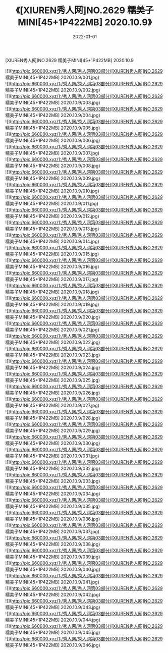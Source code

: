 ﻿---
layout: post
title:  《[XIUREN秀人网]NO.2629 糯美子MINI[45+1P422MB] 2020.10.9》
date:   2022-01-01
img: http://pic.660000.xyz/1:/秀人网/秀人网第03部分/[XIUREN秀人网]NO.2629 糯美子MINI[45+1P422MB] 2020.10.9/000.jpg
categories: [美女, 清纯, 唯美]
---

[XIUREN秀人网]NO.2629 糯美子MINI[45+1P422MB] 2020.10.9

 ![](http://pic.660000.xyz/1:/秀人网/秀人网第03部分/[XIUREN秀人网]NO.2629 糯美子MINI[45+1P422MB] 2020.10.9/001.jpg) <br>![](http://pic.660000.xyz/1:/秀人网/秀人网第03部分/[XIUREN秀人网]NO.2629 糯美子MINI[45+1P422MB] 2020.10.9/002.jpg) <br>![](http://pic.660000.xyz/1:/秀人网/秀人网第03部分/[XIUREN秀人网]NO.2629 糯美子MINI[45+1P422MB] 2020.10.9/003.jpg) <br>![](http://pic.660000.xyz/1:/秀人网/秀人网第03部分/[XIUREN秀人网]NO.2629 糯美子MINI[45+1P422MB] 2020.10.9/004.jpg) <br>![](http://pic.660000.xyz/1:/秀人网/秀人网第03部分/[XIUREN秀人网]NO.2629 糯美子MINI[45+1P422MB] 2020.10.9/005.jpg) <br>![](http://pic.660000.xyz/1:/秀人网/秀人网第03部分/[XIUREN秀人网]NO.2629 糯美子MINI[45+1P422MB] 2020.10.9/006.jpg) <br>![](http://pic.660000.xyz/1:/秀人网/秀人网第03部分/[XIUREN秀人网]NO.2629 糯美子MINI[45+1P422MB] 2020.10.9/007.jpg) <br>![](http://pic.660000.xyz/1:/秀人网/秀人网第03部分/[XIUREN秀人网]NO.2629 糯美子MINI[45+1P422MB] 2020.10.9/008.jpg) <br>![](http://pic.660000.xyz/1:/秀人网/秀人网第03部分/[XIUREN秀人网]NO.2629 糯美子MINI[45+1P422MB] 2020.10.9/009.jpg) <br>![](http://pic.660000.xyz/1:/秀人网/秀人网第03部分/[XIUREN秀人网]NO.2629 糯美子MINI[45+1P422MB] 2020.10.9/010.jpg) <br>![](http://pic.660000.xyz/1:/秀人网/秀人网第03部分/[XIUREN秀人网]NO.2629 糯美子MINI[45+1P422MB] 2020.10.9/011.jpg) <br>![](http://pic.660000.xyz/1:/秀人网/秀人网第03部分/[XIUREN秀人网]NO.2629 糯美子MINI[45+1P422MB] 2020.10.9/012.jpg) <br>![](http://pic.660000.xyz/1:/秀人网/秀人网第03部分/[XIUREN秀人网]NO.2629 糯美子MINI[45+1P422MB] 2020.10.9/013.jpg) <br>![](http://pic.660000.xyz/1:/秀人网/秀人网第03部分/[XIUREN秀人网]NO.2629 糯美子MINI[45+1P422MB] 2020.10.9/014.jpg) <br>![](http://pic.660000.xyz/1:/秀人网/秀人网第03部分/[XIUREN秀人网]NO.2629 糯美子MINI[45+1P422MB] 2020.10.9/015.jpg) <br>![](http://pic.660000.xyz/1:/秀人网/秀人网第03部分/[XIUREN秀人网]NO.2629 糯美子MINI[45+1P422MB] 2020.10.9/016.jpg) <br>![](http://pic.660000.xyz/1:/秀人网/秀人网第03部分/[XIUREN秀人网]NO.2629 糯美子MINI[45+1P422MB] 2020.10.9/017.jpg) <br>![](http://pic.660000.xyz/1:/秀人网/秀人网第03部分/[XIUREN秀人网]NO.2629 糯美子MINI[45+1P422MB] 2020.10.9/018.jpg) <br>![](http://pic.660000.xyz/1:/秀人网/秀人网第03部分/[XIUREN秀人网]NO.2629 糯美子MINI[45+1P422MB] 2020.10.9/019.jpg) <br>![](http://pic.660000.xyz/1:/秀人网/秀人网第03部分/[XIUREN秀人网]NO.2629 糯美子MINI[45+1P422MB] 2020.10.9/020.jpg) <br>![](http://pic.660000.xyz/1:/秀人网/秀人网第03部分/[XIUREN秀人网]NO.2629 糯美子MINI[45+1P422MB] 2020.10.9/021.jpg) <br>![](http://pic.660000.xyz/1:/秀人网/秀人网第03部分/[XIUREN秀人网]NO.2629 糯美子MINI[45+1P422MB] 2020.10.9/022.jpg) <br>![](http://pic.660000.xyz/1:/秀人网/秀人网第03部分/[XIUREN秀人网]NO.2629 糯美子MINI[45+1P422MB] 2020.10.9/023.jpg) <br>![](http://pic.660000.xyz/1:/秀人网/秀人网第03部分/[XIUREN秀人网]NO.2629 糯美子MINI[45+1P422MB] 2020.10.9/024.jpg) <br>![](http://pic.660000.xyz/1:/秀人网/秀人网第03部分/[XIUREN秀人网]NO.2629 糯美子MINI[45+1P422MB] 2020.10.9/025.jpg) <br>![](http://pic.660000.xyz/1:/秀人网/秀人网第03部分/[XIUREN秀人网]NO.2629 糯美子MINI[45+1P422MB] 2020.10.9/026.jpg) <br>![](http://pic.660000.xyz/1:/秀人网/秀人网第03部分/[XIUREN秀人网]NO.2629 糯美子MINI[45+1P422MB] 2020.10.9/027.jpg) <br>![](http://pic.660000.xyz/1:/秀人网/秀人网第03部分/[XIUREN秀人网]NO.2629 糯美子MINI[45+1P422MB] 2020.10.9/028.jpg) <br>![](http://pic.660000.xyz/1:/秀人网/秀人网第03部分/[XIUREN秀人网]NO.2629 糯美子MINI[45+1P422MB] 2020.10.9/029.jpg) <br>![](http://pic.660000.xyz/1:/秀人网/秀人网第03部分/[XIUREN秀人网]NO.2629 糯美子MINI[45+1P422MB] 2020.10.9/030.jpg) <br>![](http://pic.660000.xyz/1:/秀人网/秀人网第03部分/[XIUREN秀人网]NO.2629 糯美子MINI[45+1P422MB] 2020.10.9/031.jpg) <br>![](http://pic.660000.xyz/1:/秀人网/秀人网第03部分/[XIUREN秀人网]NO.2629 糯美子MINI[45+1P422MB] 2020.10.9/032.jpg) <br>![](http://pic.660000.xyz/1:/秀人网/秀人网第03部分/[XIUREN秀人网]NO.2629 糯美子MINI[45+1P422MB] 2020.10.9/033.jpg) <br>![](http://pic.660000.xyz/1:/秀人网/秀人网第03部分/[XIUREN秀人网]NO.2629 糯美子MINI[45+1P422MB] 2020.10.9/034.jpg) <br>![](http://pic.660000.xyz/1:/秀人网/秀人网第03部分/[XIUREN秀人网]NO.2629 糯美子MINI[45+1P422MB] 2020.10.9/035.jpg) <br>![](http://pic.660000.xyz/1:/秀人网/秀人网第03部分/[XIUREN秀人网]NO.2629 糯美子MINI[45+1P422MB] 2020.10.9/036.jpg) <br>![](http://pic.660000.xyz/1:/秀人网/秀人网第03部分/[XIUREN秀人网]NO.2629 糯美子MINI[45+1P422MB] 2020.10.9/037.jpg) <br>![](http://pic.660000.xyz/1:/秀人网/秀人网第03部分/[XIUREN秀人网]NO.2629 糯美子MINI[45+1P422MB] 2020.10.9/038.jpg) <br>![](http://pic.660000.xyz/1:/秀人网/秀人网第03部分/[XIUREN秀人网]NO.2629 糯美子MINI[45+1P422MB] 2020.10.9/039.jpg) <br>![](http://pic.660000.xyz/1:/秀人网/秀人网第03部分/[XIUREN秀人网]NO.2629 糯美子MINI[45+1P422MB] 2020.10.9/040.jpg) <br>![](http://pic.660000.xyz/1:/秀人网/秀人网第03部分/[XIUREN秀人网]NO.2629 糯美子MINI[45+1P422MB] 2020.10.9/041.jpg) <br>![](http://pic.660000.xyz/1:/秀人网/秀人网第03部分/[XIUREN秀人网]NO.2629 糯美子MINI[45+1P422MB] 2020.10.9/042.jpg) <br>![](http://pic.660000.xyz/1:/秀人网/秀人网第03部分/[XIUREN秀人网]NO.2629 糯美子MINI[45+1P422MB] 2020.10.9/043.jpg) <br>![](http://pic.660000.xyz/1:/秀人网/秀人网第03部分/[XIUREN秀人网]NO.2629 糯美子MINI[45+1P422MB] 2020.10.9/044.jpg) <br>![](http://pic.660000.xyz/1:/秀人网/秀人网第03部分/[XIUREN秀人网]NO.2629 糯美子MINI[45+1P422MB] 2020.10.9/045.jpg) <br>![](http://pic.660000.xyz/1:/秀人网/秀人网第03部分/[XIUREN秀人网]NO.2629 糯美子MINI[45+1P422MB] 2020.10.9/046.jpg) <br>